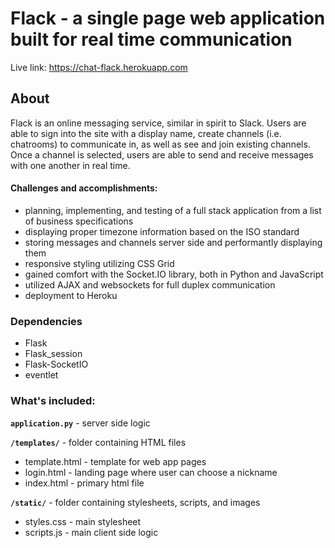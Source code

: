 # Flack - a single page web application built for real time communication

Live link: https://chat-flack.herokuapp.com

## About

Flack is an online messaging service, similar in spirit to Slack. Users are able to sign into the site with a display name, create channels (i.e. chatrooms) to communicate in, as well as see and join existing channels. Once a channel is selected, users are able to send and receive messages with one another in real time.

#### Challenges and accomplishments:
* planning, implementing, and testing of a full stack application from a list of business specifications
* displaying proper timezone information based on the ISO standard
* storing messages and channels server side and performantly displaying them
* responsive styling utilizing CSS Grid
* gained comfort with the Socket.IO library, both in Python and JavaScript
* utilized AJAX and websockets for full duplex communication
* deployment to Heroku
 
### Dependencies
* Flask
* Flask_session
* Flask-SocketIO
* eventlet

### What's included:

**`application.py`** - server side logic

**`/templates/`** - folder containing HTML files
* template.html - template for web app pages
* login.html - landing page where user can choose a nickname
* index.html - primary html file

**`/static/`** - folder containing stylesheets, scripts, and images
* styles.css - main stylesheet
* scripts.js - main client side logic




